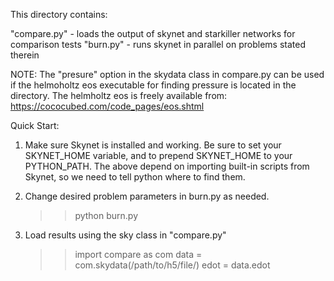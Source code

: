 This directory contains:

"compare.py" - loads the output of skynet and starkiller networks
                     for comparison tests
"burn.py"    - runs skynet in parallel on problems stated therein

NOTE: The "presure" option in the skydata class in compare.py can be
      used if the helmoholtz eos executable for finding pressure is
      located in the directory. The helmholtz eos is freely available
      from: https://cococubed.com/code_pages/eos.shtml

Quick Start:
  1. Make sure Skynet is installed and working. Be sure to set your
     SKYNET_HOME variable, and to prepend SKYNET_HOME to your
     PYTHON_PATH. The above depend on importing built-in scripts from
     Skynet, so we need to tell python where to find them.

  2. Change desired problem parameters in burn.py as needed.

     >> python burn.py
     
  3. Load results using the sky class in "compare.py"

     >> import compare as com
     >> data = com.skydata(/path/to/h5/file/)
     >> edot = data.edot









